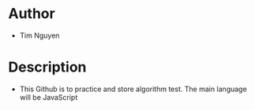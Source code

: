 # Author 

- Tim Nguyen

# Description

- This Github is to practice and store algorithm test. The main language will be JavaScript